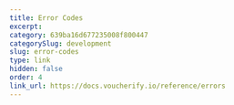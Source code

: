 ```yaml
---
title: Error Codes
excerpt: 
category: 639ba16d677235008f800447
categorySlug: development
slug: error-codes
type: link
hidden: false
order: 4
link_url: https://docs.voucherify.io/reference/errors
---
```

